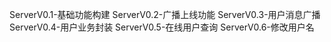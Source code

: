 ServerV0.1-基础功能构建
ServerV0.2-广播上线功能
ServerV0.3-用户消息广播
ServerV0.4-用户业务封装
ServerV0.5-在线用户查询
ServerV0.6-修改用户名